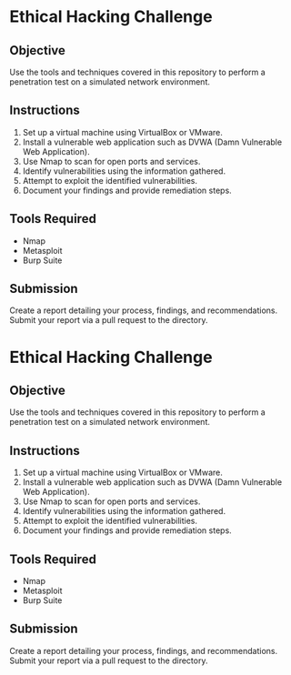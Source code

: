 # Ethical Hacking Challenge

## Objective
Use the tools and techniques covered in this repository to perform a penetration test on a simulated network environment.

## Instructions
1. Set up a virtual machine using VirtualBox or VMware.
2. Install a vulnerable web application such as DVWA (Damn Vulnerable Web Application).
3. Use Nmap to scan for open ports and services.
4. Identify vulnerabilities using the information gathered.
5. Attempt to exploit the identified vulnerabilities.
6. Document your findings and provide remediation steps.

## Tools Required
- Nmap
- Metasploit
- Burp Suite

## Submission
Create a report detailing your process, findings, and recommendations. Submit your report via a pull request to the  directory.
# Ethical Hacking Challenge

## Objective
Use the tools and techniques covered in this repository to perform a penetration test on a simulated network environment.

## Instructions
1. Set up a virtual machine using VirtualBox or VMware.
2. Install a vulnerable web application such as DVWA (Damn Vulnerable Web Application).
3. Use Nmap to scan for open ports and services.
4. Identify vulnerabilities using the information gathered.
5. Attempt to exploit the identified vulnerabilities.
6. Document your findings and provide remediation steps.

## Tools Required
- Nmap
- Metasploit
- Burp Suite

## Submission
Create a report detailing your process, findings, and recommendations. Submit your report via a pull request to the  directory.
